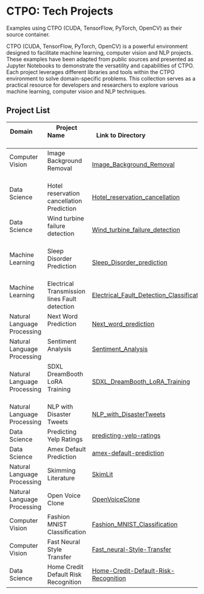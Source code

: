 # CTPO: Tech Projects

Examples using CTPO (CUDA, TensorFlow, PyTorch, OpenCV) as their source container.

CTPO (CUDA, TensorFlow, PyTorch, OpenCV) is a powerful environment designed to facilitate machine learning, computer vision and NLP projects. These examples have been adapted from public sources and presented as Jupyter Notebooks to demonstrate the versatility and capabilities of CTPO. Each project leverages different libraries and tools within the CTPO environment to solve domain-specific problems. This collection serves as a practical resource for developers and researchers to explore various machine learning, computer vision and NLP techniques.


## Project List

| Domain                     | Project Name                                | Link to Directory                                    |
|----------------------------|---------------------------------------------|-----------------------------------------------------|
| Computer Vision            | Image Background Removal                    | [Image_Background_Removal](https://github.com/Infotrend-Inc/CTPO-Tech_Projects/tree/main/Image_Background_Removal)  |
| Data Science               | Hotel reservation cancellation Prediction    | [Hotel_reservation_cancellation](https://github.com/Infotrend-Inc/CTPO-Tech_Projects/tree/main/Hotel_reservation_cancellation)    |
| Data Science               | Wind turbine failure detection              | [Wind_turbine_failure_detection](https://github.com/Infotrend-Inc/CTPO-Tech_Projects/tree/main/Wind_turbine_failure_detection)    |
| Machine Learning           | Sleep Disorder Prediction                   | [Sleep_Disorder_prediction](https://github.com/Infotrend-Inc/CTPO-Tech_Projects/tree/main/Sleep_Disorder_prediction)     |
| Machine Learning           | Electrical Transmission lines Fault detection| [Electrical_Fault_Detection_Classification](https://github.com/Infotrend-Inc/CTPO-Tech_Projects/tree/main/Electrical_Fault_Detection_Classification) |
| Natural Language Processing| Next Word Prediction                        | [Next_word_prediction](https://github.com/Infotrend-Inc/CTPO-Tech_Projects/tree/main/Next_word_prediction)       |
| Natural Language Processing| Sentiment Analysis                          | [Sentiment_Analysis](https://github.com/Infotrend-Inc/CTPO-Tech_Projects/tree/main/Sentiment_Analysis)        |
| Natural Language Processing| SDXL DreamBooth LoRA Training               | [SDXL_DreamBooth_LoRA_Training](https://github.com/Infotrend-Inc/CTPO-Demo_Projects/tree/main/SDXL_DreamBooth_LoRA%20_Training)        |
| Natural Language Processing | NLP with Disaster Tweets | [NLP_with_DisasterTweets](https://github.com/Infotrend-Inc/CTPO-Demo_Projects/tree/main/NLP_with_DisasterTweets) |
| Data Science | Predicting Yelp Ratings | [predicting-yelp-ratings](https://github.com/Infotrend-Inc/CTPO-Demo_Projects/tree/main/predicting-yelp-ratings) |  
| Data Science | Amex Default Prediction | [amex-default-prediction](https://github.com/Infotrend-Inc/CTPO-Demo_Projects/tree/main/amex-default-prediction) |
| Natural Language Processing | Skimming Literature | [SkimLit](https://github.com/Infotrend-Inc/CTPO-Demo_Projects/tree/main/SkimLit) |
| Natural Language Processing | Open Voice Clone | [OpenVoiceClone](https://github.com/Infotrend-Inc/CTPO-Demo_Projects/tree/main/OpenVoiceClone) |  
| Computer Vision | Fashion MNIST Classification | [Fashion_MNIST_Classification](https://github.com/Infotrend-Inc/CTPO-Demo_Projects/tree/main/Fashion_MNIST_Classification) |
| Computer Vision | Fast Neural Style Transfer | [Fast_neural-Style-Transfer](https://github.com/Infotrend-Inc/CTPO-Demo_Projects/tree/main/Fast_neural-Style-Transfer) |
| Data Science | Home Credit Default Risk Recognition | [Home-Credit-Default-Risk-Recognition](https://github.com/Infotrend-Inc/CTPO-Demo_Projects/tree/main/Home-Credit-Default-Risk-Recognition) |
